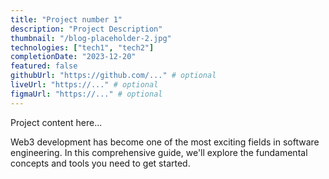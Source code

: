 ```yaml
---
title: "Project number 1"
description: "Project Description"
thumbnail: "/blog-placeholder-2.jpg"
technologies: ["tech1", "tech2"]
completionDate: "2023-12-20"
featured: false
githubUrl: "https://github.com/..." # optional
liveUrl: "https://..." # optional
figmaUrl: "https://..." # optional
---
```


Project content here...

Web3 development has become one of the most exciting fields in software engineering. In this comprehensive guide, we'll explore the fundamental concepts and tools you need to get started.

